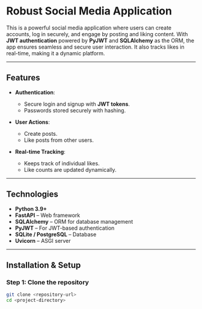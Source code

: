 # Robust Social Media Application

This is a powerful social media application where users can create accounts, log in securely, and engage by posting and liking content. With **JWT authentication** powered by **PyJWT** and **SQLAlchemy** as the ORM, the app ensures seamless and secure user interaction. It also tracks likes in real-time, making it a dynamic platform.

---

## Features

- **Authentication**:  
  - Secure login and signup with **JWT tokens**.  
  - Passwords stored securely with hashing.

- **User Actions**:  
  - Create posts.  
  - Like posts from other users.

- **Real-time Tracking**:  
  - Keeps track of individual likes.  
  - Like counts are updated dynamically.

---

## Technologies

- **Python 3.9+**  
- **FastAPI** – Web framework  
- **SQLAlchemy** – ORM for database management  
- **PyJWT** – For JWT-based authentication  
- **SQLite / PostgreSQL** – Database  
- **Uvicorn** – ASGI server  

---

## Installation & Setup

### Step 1: Clone the repository  
```bash
git clone <repository-url>
cd <project-directory>
